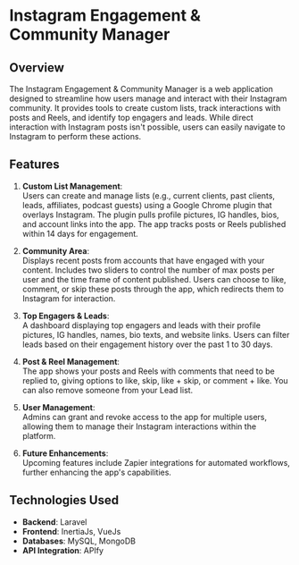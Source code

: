 # Instagram Engagement & Community Manager

## Overview

The Instagram Engagement & Community Manager is a web application designed to streamline how users manage and interact with their Instagram community. It provides tools to create custom lists, track interactions with posts and Reels, and identify top engagers and leads. While direct interaction with Instagram posts isn't possible, users can easily navigate to Instagram to perform these actions.

## Features

1. **Custom List Management**:  
   Users can create and manage lists (e.g., current clients, past clients, leads, affiliates, podcast guests) using a Google Chrome plugin that overlays Instagram. The plugin pulls profile pictures, IG handles, bios, and account links into the app. The app tracks posts or Reels published within 14 days for engagement.

2. **Community Area**:  
   Displays recent posts from accounts that have engaged with your content. Includes two sliders to control the number of max posts per user and the time frame of content published. Users can choose to like, comment, or skip these posts through the app, which redirects them to Instagram for interaction.

3. **Top Engagers & Leads**:  
   A dashboard displaying top engagers and leads with their profile pictures, IG handles, names, bio texts, and website links. Users can filter leads based on their engagement history over the past 1 to 30 days.

4. **Post & Reel Management**:  
   The app shows your posts and Reels with comments that need to be replied to, giving options to like, skip, like + skip, or comment + like. You can also remove someone from your Lead list.

5. **User Management**:  
   Admins can grant and revoke access to the app for multiple users, allowing them to manage their Instagram interactions within the platform.

6. **Future Enhancements**:  
   Upcoming features include Zapier integrations for automated workflows, further enhancing the app's capabilities.

## Technologies Used

- **Backend**: Laravel
- **Frontend**: InertiaJs, VueJs
- **Databases**: MySQL, MongoDB
- **API Integration**: APIfy
